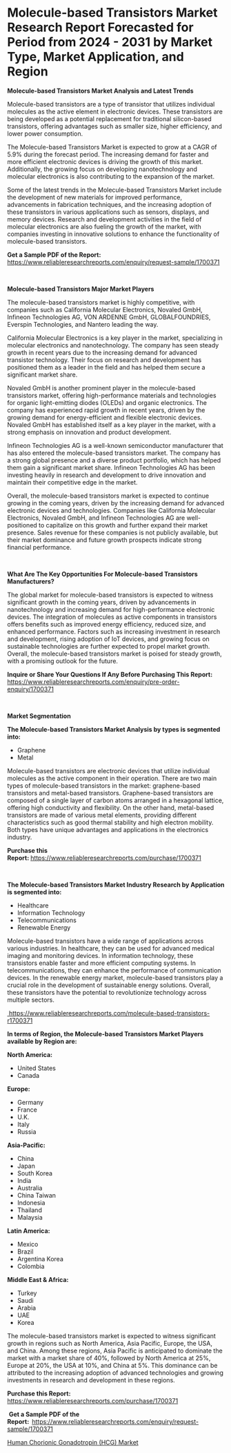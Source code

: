 <p><h1>Molecule-based Transistors Market Research Report Forecasted for Period from 2024 -  2031 by Market Type, Market Application, and Region</h1></p><p><strong>Molecule-based Transistors Market Analysis and Latest Trends</strong></p>
<p><p>Molecule-based transistors are a type of transistor that utilizes individual molecules as the active element in electronic devices. These transistors are being developed as a potential replacement for traditional silicon-based transistors, offering advantages such as smaller size, higher efficiency, and lower power consumption.</p><p>The Molecule-based Transistors Market is expected to grow at a CAGR of 5.9% during the forecast period. The increasing demand for faster and more efficient electronic devices is driving the growth of this market. Additionally, the growing focus on developing nanotechnology and molecular electronics is also contributing to the expansion of the market.</p><p>Some of the latest trends in the Molecule-based Transistors Market include the development of new materials for improved performance, advancements in fabrication techniques, and the increasing adoption of these transistors in various applications such as sensors, displays, and memory devices. Research and development activities in the field of molecular electronics are also fueling the growth of the market, with companies investing in innovative solutions to enhance the functionality of molecule-based transistors.</p></p>
<p><strong>Get a Sample PDF of the Report:&nbsp;</strong> <a href="https://www.reliableresearchreports.com/enquiry/request-sample/1700371">https://www.reliableresearchreports.com/enquiry/request-sample/1700371</a></p>
<p>&nbsp;</p>
<p><strong>Molecule-based Transistors Major Market Players</strong></p>
<p><p>The molecule-based transistors market is highly competitive, with companies such as California Molecular Electronics, Novaled GmbH, Infineon Technologies AG, VON ARDENNE GmbH, GLOBALFOUNDRIES, Everspin Technologies, and Nantero leading the way.</p><p>California Molecular Electronics is a key player in the market, specializing in molecular electronics and nanotechnology. The company has seen steady growth in recent years due to the increasing demand for advanced transistor technology. Their focus on research and development has positioned them as a leader in the field and has helped them secure a significant market share.</p><p>Novaled GmbH is another prominent player in the molecule-based transistors market, offering high-performance materials and technologies for organic light-emitting diodes (OLEDs) and organic electronics. The company has experienced rapid growth in recent years, driven by the growing demand for energy-efficient and flexible electronic devices. Novaled GmbH has established itself as a key player in the market, with a strong emphasis on innovation and product development.</p><p>Infineon Technologies AG is a well-known semiconductor manufacturer that has also entered the molecule-based transistors market. The company has a strong global presence and a diverse product portfolio, which has helped them gain a significant market share. Infineon Technologies AG has been investing heavily in research and development to drive innovation and maintain their competitive edge in the market.</p><p>Overall, the molecule-based transistors market is expected to continue growing in the coming years, driven by the increasing demand for advanced electronic devices and technologies. Companies like California Molecular Electronics, Novaled GmbH, and Infineon Technologies AG are well-positioned to capitalize on this growth and further expand their market presence. Sales revenue for these companies is not publicly available, but their market dominance and future growth prospects indicate strong financial performance.</p></p>
<p>&nbsp;</p>
<p><strong>What Are The Key Opportunities For Molecule-based Transistors Manufacturers?</strong></p>
<p><p>The global market for molecule-based transistors is expected to witness significant growth in the coming years, driven by advancements in nanotechnology and increasing demand for high-performance electronic devices. The integration of molecules as active components in transistors offers benefits such as improved energy efficiency, reduced size, and enhanced performance. Factors such as increasing investment in research and development, rising adoption of IoT devices, and growing focus on sustainable technologies are further expected to propel market growth. Overall, the molecule-based transistors market is poised for steady growth, with a promising outlook for the future.</p></p>
<p><strong>Inquire or Share Your Questions If Any Before Purchasing This Report:</strong> <a href="https://www.reliableresearchreports.com/enquiry/pre-order-enquiry/1700371">https://www.reliableresearchreports.com/enquiry/pre-order-enquiry/1700371</a></p>
<p>&nbsp;</p>
<p><strong>Market Segmentation</strong></p>
<p><strong>The Molecule-based Transistors Market Analysis by types is segmented into:</strong></p>
<p><ul><li>Graphene</li><li>Metal</li></ul></p>
<p><p>Molecule-based transistors are electronic devices that utilize individual molecules as the active component in their operation. There are two main types of molecule-based transistors in the market: graphene-based transistors and metal-based transistors. Graphene-based transistors are composed of a single layer of carbon atoms arranged in a hexagonal lattice, offering high conductivity and flexibility. On the other hand, metal-based transistors are made of various metal elements, providing different characteristics such as good thermal stability and high electron mobility. Both types have unique advantages and applications in the electronics industry.</p></p>
<p><strong>Purchase this Report:&nbsp;</strong><a href="https://www.reliableresearchreports.com/purchase/1700371">https://www.reliableresearchreports.com/purchase/1700371</a></p>
<p>&nbsp;</p>
<p><strong>The Molecule-based Transistors Market Industry Research by Application is segmented into:</strong></p>
<p><ul><li>Healthcare</li><li>Information Technology</li><li>Telecommunications</li><li>Renewable Energy</li></ul></p>
<p><p>Molecule-based transistors have a wide range of applications across various industries. In healthcare, they can be used for advanced medical imaging and monitoring devices. In information technology, these transistors enable faster and more efficient computing systems. In telecommunications, they can enhance the performance of communication devices. In the renewable energy market, molecule-based transistors play a crucial role in the development of sustainable energy solutions. Overall, these transistors have the potential to revolutionize technology across multiple sectors.</p></p>
<p><a href="https://www.reliableresearchreports.com/molecule-based-transistors-r1700371">&nbsp;https://www.reliableresearchreports.com/molecule-based-transistors-r1700371</a></p>
<p><strong>In terms of Region, the Molecule-based Transistors Market Players available by Region are:</strong></p>
<p>
    <p> <strong> North America: </strong>
        <ul>
            <li>United States</li>
            <li>Canada</li>
        </ul>
        </p> 
    <p> <strong> Europe: </strong>
        <ul>
            <li>Germany</li>
            <li>France</li>
            <li>U.K.</li>
            <li>Italy</li>
            <li>Russia</li>
        </ul>
        </p> 
    <p> <strong> Asia-Pacific: </strong>
        <ul>
            <li>China</li>
            <li>Japan</li>
            <li>South Korea</li>
            <li>India</li>
            <li>Australia</li>
            <li>China Taiwan</li>
            <li>Indonesia</li>
            <li>Thailand</li>
            <li>Malaysia</li>
        </ul>
        </p> 
    <p> <strong> Latin America: </strong>
        <ul>
            <li>Mexico</li>
            <li>Brazil</li>
            <li>Argentina Korea</li>
            <li>Colombia</li>
        </ul>
        </p> 
    <p> <strong> Middle East & Africa: </strong>
        <ul>
            <li>Turkey</li>
            <li>Saudi</li>
            <li>Arabia</li>
            <li>UAE</li>
            <li>Korea</li>
        </ul>
    </p>
    </p>
<p><p>The molecule-based transistors market is expected to witness significant growth in regions such as North America, Asia Pacific, Europe, the USA, and China. Among these regions, Asia Pacific is anticipated to dominate the market with a market share of 40%, followed by North America at 25%, Europe at 20%, the USA at 10%, and China at 5%. This dominance can be attributed to the increasing adoption of advanced technologies and growing investments in research and development in these regions.</p></p>
<p><strong>Purchase this Report: </strong><a href="https://www.reliableresearchreports.com/purchase/1700371">https://www.reliableresearchreports.com/purchase/1700371</a></p>
<p>&nbsp;<strong>Get a Sample PDF of the Report:&nbsp;&nbsp;</strong><a href="https://www.reliableresearchreports.com/enquiry/request-sample/1700371">https://www.reliableresearchreports.com/enquiry/request-sample/1700371</a></p>
<p><strong></strong></p>
<p><p><a href="https://github.com/drzsklfn31/Market-Research-Report-List-1/blob/main/human-chorionic-gonadotropin-hcg-market.md">Human Chorionic Gonadotropin (HCG) Market</a></p></p>